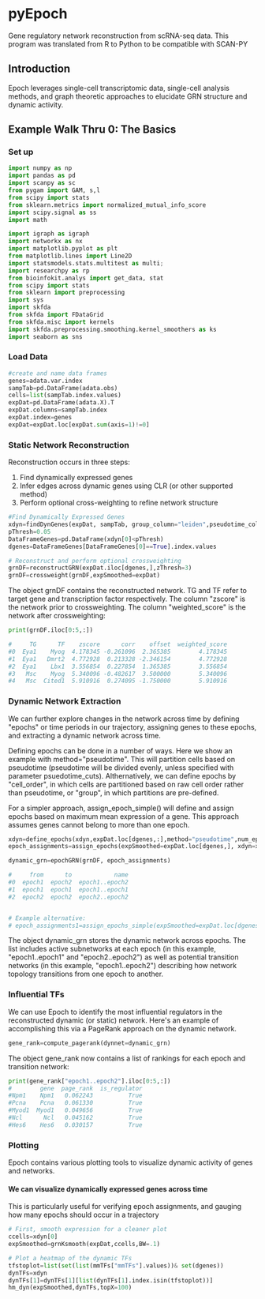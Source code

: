 # pyEpoch

Gene regulatory network reconstruction from scRNA-seq data. This program was translated from R to Python to be compatible with SCAN-PY


## Introduction
Epoch leverages single-cell transcriptomic data, single-cell analysis methods, and graph theoretic approaches to elucidate GRN structure and dynamic activity. 

## Example Walk Thru 0: The Basics

### Set up
```Python
import numpy as np
import pandas as pd
import scanpy as sc
from pygam import GAM, s,l
from scipy import stats
from sklearn.metrics import normalized_mutual_info_score
import scipy.signal as ss
import math

import igraph as igraph
import networkx as nx
import matplotlib.pyplot as plt
from matplotlib.lines import Line2D
import statsmodels.stats.multitest as multi;
import researchpy as rp
from bioinfokit.analys import get_data, stat
from scipy import stats
from sklearn import preprocessing
import sys
import skfda
from skfda import FDataGrid
from skfda.misc import kernels
import skfda.preprocessing.smoothing.kernel_smoothers as ks
import seaborn as sns
```
### Load Data

```Python
#create and name data frames
genes=adata.var.index
sampTab=pd.DataFrame(adata.obs)
cells=list(sampTab.index.values)
expDat=pd.DataFrame(adata.X).T
expDat.columns=sampTab.index
expDat.index=genes
expDat=expDat.loc[expDat.sum(axis=1)!=0]

```
### Static Network Reconstruction
Reconstruction occurs in three steps: 

1. Find dynamically expressed genes
2. Infer edges across dynamic genes using CLR (or other supported method)
3. Perform optional cross-weighting to refine network structure
``` Python
#Find Dynamically Expressed Genes
xdyn=findDynGenes(expDat, sampTab, group_column="leiden",pseudotime_column="dpt_pseudotime")
pThresh=0.05
DataFrameGenes=pd.DataFrame(xdyn[0]<pThresh)
dgenes=DataFrameGenes[DataFrameGenes[0]==True].index.values

# Reconstruct and perform optional crossweighting
grnDF=reconstructGRN(expDat.iloc[dgenes,],zThresh=3)
grnDF=crossweight(grnDF,expSmoothed=expDat)
```
The object grnDF contains the reconstructed network. TG and TF refer to target gene and transcription factor respectively. The column "zscore" is the network prior to crossweighting. The column "weighted_score" is the network after crossweighting:

```Python
print(grnDF.iloc[0:5,:])

#     TG      TF    zscore      corr    offset  weighted_score
#0  Eya1    Myog  4.178345 -0.261096  2.365385        4.178345
#1  Eya1   Dmrt2  4.772928  0.213328 -2.346154        4.772928
#2  Eya1    Lbx1  3.556854  0.227854  1.365385        3.556854
#3   Msc    Myog  5.340096 -0.482617  3.500000        5.340096
#4   Msc  Cited1  5.910916  0.274095 -1.750000        5.910916
```

### Dynamic Network Extraction
We can further explore changes in the network across time by defining "epochs" or time periods in our trajectory, assigning genes to these epochs, and extracting a dynamic network across time.  

Defining epochs can be done in a number of ways. Here we show an example with method="pseudotime". This will partition cells based on pseudotime (pseudotime will be divided evenly, unless specified with parameter psuedotime_cuts). Althernatively, we can define epochs by "cell_order", in which cells are partitioned based on raw cell order rather than pseudotime, or "group", in which partitions are pre-defined.  

For a simpler approach, assign_epoch_simple() will define and assign epochs based on maximum mean expression of a gene. This approach assumes genes cannot belong to more than one epoch.

```Python
xdyn=define_epochs(xdyn,expDat.loc[dgenes,:],method="pseudotime",num_epochs=2)
epoch_assignments=assign_epochs(expSmoothed=expDat.loc[dgenes,], xdyn=xdyn, method="active_expression")

dynamic_grn=epochGRN(grnDF, epoch_assignments)

#     from      to            name
#0  epoch1  epoch2  epoch1..epoch2
#1  epoch1  epoch1  epoch1..epoch1
#2  epoch2  epoch2  epoch2..epoch2


# Example alternative:
# epoch_assignments1=assign_epochs_simple(expSmoothed=expDat.loc[dgenes,],xdyn=xdyn,num_epochs=2)
```
  The object dynamic_grn stores the dynamic network across epochs. The list includes active subnetworks at each epoch (in this example, "epoch1..epoch1" and "epoch2..epoch2") as well as potential transition networks (in this example, "epoch1..epoch2") describing how network topology transitions from one epoch to another.


### Influential TFs
We can use Epoch to identify the most influential regulators in the reconstructed dynamic (or static) network. Here's an example of accomplishing this via a PageRank approach on the dynamic network. 

```Python
gene_rank=compute_pagerank(dynnet=dynamic_grn)
```
The object gene_rank now contains a list of rankings for each epoch and transition network:

```Python
print(gene_rank["epoch1..epoch2"].iloc[0:5,:])
#        gene  page_rank  is_regulator
#Npm1    Npm1   0.062243          True
#Pcna    Pcna   0.061330          True
#Myod1  Myod1   0.049656          True
#Ncl      Ncl   0.045162          True
#Hes6    Hes6   0.030157          True
```
### Plotting
Epoch contains various plotting tools to visualize dynamic activity of genes and networks.


#### We can visualize dynamically expressed genes across time
This is particularly useful for verifying epoch assignments, and gauging how many epochs should occur in a trajectory
```Python
# First, smooth expression for a cleaner plot
ccells=xdyn[0]
expSmoothed=grnKsmooth(expDat,ccells,BW=.1)

# Plot a heatmap of the dynamic TFs
tfstoplot=list(set(list(mmTFs["mmTFs"].values))& set(dgenes))
dynTFs=xdyn
dynTFs[1]=dynTFs[1][list(dynTFs[1].index.isin(tfstoplot))]
hm_dyn(expSmoothed,dynTFs,topX=100)
```

